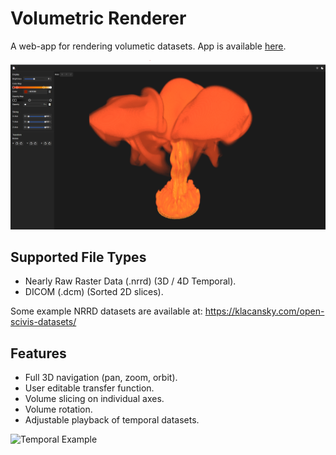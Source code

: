 # Volumetric Renderer

A web-app for rendering volumetic datasets. App is available [here](https://tombeacock.github.io/volumetric-renderer-web/).

![Example](res/example.png)

## Supported File Types

- Nearly Raw Raster Data (.nrrd) (3D / 4D Temporal).
- DICOM (.dcm) (Sorted 2D slices).

Some example NRRD datasets are available at: <https://klacansky.com/open-scivis-datasets/>

## Features

- Full 3D navigation (pan, zoom, orbit).
- User editable transfer function.
- Volume slicing on individual axes.
- Volume rotation.
- Adjustable playback of temporal datasets.

![Temporal Example](res/temporal-example.gif)
